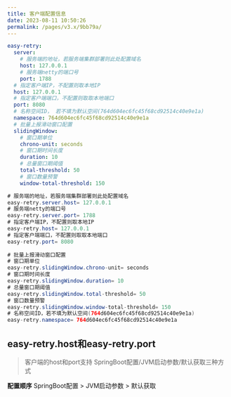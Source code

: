 ```yaml
---
title: 客户端配置信息
date: 2023-08-11 10:50:26
permalink: /pages/v3.x/9bb79a/
---
```


<code-group>
  <code-block title="yaml风格" active>

```yaml
easy-retry:
  server:
    # 服务端的地址，若服务端集群部署则此处配置域名
    host: 127.0.0.1
    # 服务端netty的端口号
    port: 1788
  # 指定客户端IP，不配置则取本地IP
  host: 127.0.0.1
  # 指定客户端端口，不配置则取取本地端口
  port: 8080 
  # 名称空间ID， 若不填为默认空间(764d604ec6fc45f68cd92514c40e9e1a)
  namespace: 764d604ec6fc45f68cd92514c40e9e1a
  # 批量上报滑动窗口配置
  slidingWindow:
    # 窗口期单位
    chrono-unit: seconds
    # 窗口期时间长度
    duration: 10
    # 总量窗口期阈值
    total-threshold: 50
    # 窗口数量预警
    window-total-threshold: 150 
```
  </code-block>

  <code-block title="properties风格">

```java
# 服务端的地址，若服务端集群部署则此处配置域名
easy-retry.server.host= 127.0.0.1
# 服务端netty的端口号
easy-retry.server.port= 1788
# 指定客户端IP，不配置则取本地IP
easy-retry.host= 127.0.0.1
# 指定客户端端口，不配置则取取本地端口
easy-retry.port= 8080
    
# 批量上报滑动窗口配置
# 窗口期单位
easy-retry.slidingWindow.chrono-unit= seconds
# 窗口期时间长度
easy-retry.slidingWindow.duration= 10
# 总量窗口期阈值    
easy-retry.slidingWindow.total-threshold= 50
# 窗口数量预警
easy-retry.slidingWindow.window-total-threshold= 150 
# 名称空间ID，若不填为默认空间(764d604ec6fc45f68cd92514c40e9e1a)
easy-retry.namespace= 764d604ec6fc45f68cd92514c40e9e1a
```
  </code-block>

</code-group>

## easy-retry.host和easy-retry.port
> 客户端的host和port支持 SpringBoot配置/JVM启动参数/默认获取三种方式

**配置顺序**
SpringBoot配置 > JVM启动参数 > 默认获取

